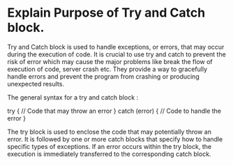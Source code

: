 # Explain Purpose of Try and Catch block.

Try and Catch block is used to handle exceptions, or errors, that may occur during 
the execution of code. It is crucial to use try and catch to prevent the risk of error 
which may cause the major problems like break the flow of execution of code, server crash 
etc. They provide a way to gracefully handle errors and prevent the program from crashing 
or producing unexpected results.

The general syntax for a try and catch block :

try {
  // Code that may throw an error
} catch (error) {
  // Code to handle the error
}

The try block is used to enclose the code that may potentially throw an error. It is followed 
by one or more catch blocks that specify how to handle specific types of exceptions. If an 
error occurs within the try block, the execution is immediately transferred to the corresponding 
catch block.

